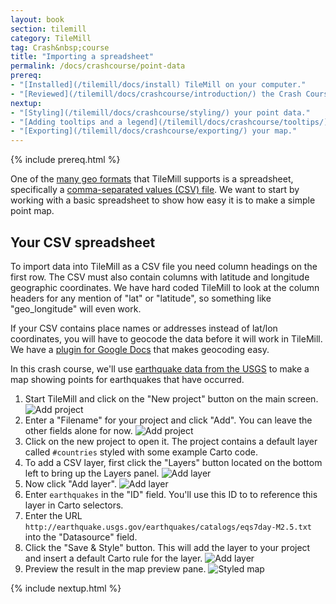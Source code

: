 ```yaml
---
layout: book
section: tilemill
category: TileMill
tag: Crash&nbsp;course
title: "Importing a spreadsheet"
permalink: /docs/crashcourse/point-data
prereq:
- "[Installed](/tilemill/docs/install) TileMill on your computer."
- "[Reviewed](/tilemill/docs/crashcourse/introduction/) the Crash Course introduction."
nextup:
- "[Styling](/tilemill/docs/crashcourse/styling/) your point data."
- "[Adding tooltips and a legend](/tilemill/docs/crashcourse/tooltips/) to your map."
- "[Exporting](/tilemill/docs/crashcourse/exporting/) your map."
---
```


{% include prereq.html %}

One of the [many geo formats](/tilemill/docs/manual/adding-layers/) that TileMill supports is a spreadsheet, specifically a [comma-separated values (CSV) file](http://en.wikipedia.org/wiki/Comma-separated_values). We want to start by working with a basic spreadsheet to show how easy it is to make a simple point map.  

## Your CSV spreadsheet
To import data into TileMill as a CSV file you need column headings on the first row. The CSV must also contain columns with latitude and longitude geographic coordinates. We have hard coded TileMill to look at the column headers for any mention of "lat" or "latitude", so something like "geo_longitude" will even work. 

If your CSV contains place names or addresses instead of lat/lon coordinates, you will have to geocode the data before it will work in TileMill. We have a [plugin for Google Docs](http://developmentseed.org/blog/2011/10/12/mapping-google-doc-spreadsheet/) that makes geocoding easy.

In this crash course, we'll use [earthquake data from the USGS](http://earthquake.usgs.gov/earthquakes/catalogs/) to make a map showing points for earthquakes that have occurred. 

1. Start TileMill and click on the "New project" button on the main screen.
  ![Add project](/tilemill/assets/pages/csv-1.png)
2. Enter a "Filename" for your project and click "Add". You can leave the other fields alone for now.
  ![Add project](/tilemill/assets/pages/csv-2.png)
3. Click on the new project to open it. The project contains a default layer called `#countries` styled with some example Carto code.
4. To add a CSV layer, first click the "Layers" button located on the bottom left to bring up the Layers panel.
  ![Add layer](/tilemill/assets/pages/csv-3.png)
5. Now click "Add layer".
  ![Add layer](/tilemill/assets/pages/csv-4.png)
6. Enter `earthquakes` in the "ID" field. You'll use this ID to to reference this layer in Carto selectors.
7. Enter the URL `http://earthquake.usgs.gov/earthquakes/catalogs/eqs7day-M2.5.txt` into the "Datasource" field.
8. Click the "Save & Style" button. This will add the layer to your project and insert a default Carto rule for the layer.
  ![Add layer](/tilemill/assets/pages/csv-7.png)
9. Preview the result in the map preview pane.
  ![Styled map](/tilemill/assets/pages/earthquake-map.png)

{% include nextup.html %}
